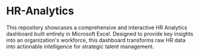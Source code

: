 # HR-Analytics
This repository showcases a comprehensive and interactive HR Analytics dashboard built entirely in Microsoft Excel. Designed to provide key insights into an organization's workforce, this dashboard transforms raw HR data into actionable intelligence for strategic talent management.
